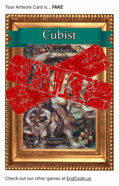 Your Artwork Card is... 
  **FAKE**
 
 ![alt text](ArtworAbundance_Fake[face,1].png?raw=true "Artwork Card")  
 
 
 
 Check out our other games at [EndCode.us](https://endcode.us/)